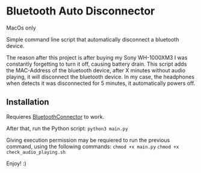 # Bluetooth Auto Disconnector

MacOs only

Simple command line script that automatically disconnect a bluetooth device.

The reason after this project is after buying my Sony WH-1000XM3 I was constantly
forgetting to turn it off, causing battery drain.
This script adds the MAC-Address of the bluetooth device, after X minutes
without audio playing, it will disconnect the bluetooth device. In my case,
the headphones when detects it was disconnected for 5 minutes, it automatically
powers off.

## Installation

Requieres [BluetoothConnector](https://github.com/lapfelix/BluetoothConnector) 
to work.

After that, run the Python script:
```python3 main.py```

Giving execution permission may be requiered to run the previous command, using the following commands:
```chmod +x main.py```
```chmod +x check_audio_playing.sh```

Enjoy! :)